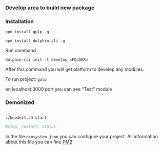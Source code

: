 ### Develop area to build new package

### Installation
```npm install gulp -g```

```npm install dolphin-cli -g```

Run command

`dolphin-cli init -t develop <FOLDER>`

After this command you will get platform to develop any modules.

To run project:
`gulp`

on localhost:3000 port you can see "Test" module


### Demonized

```bash

./knodeit.sh start 

#stop, restart, status
```

In the file `ecosystem.json` you can configure your project. All information about this file you can fine [PM2](http://pm2.keymetrics.io)